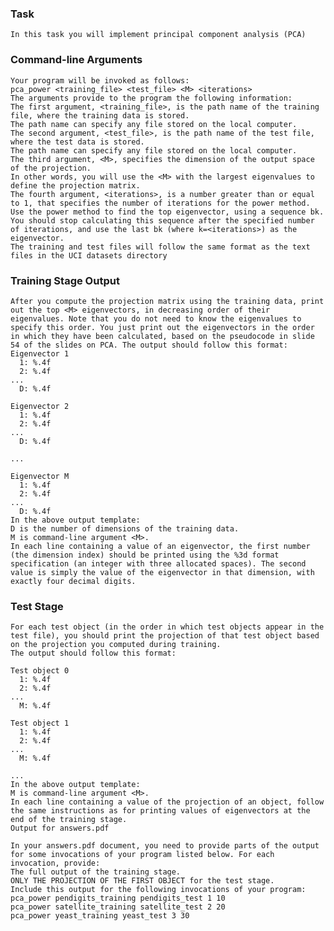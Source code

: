 ### Task
    In this task you will implement principal component analysis (PCA)
    
### Command-line Arguments

    Your program will be invoked as follows:
    pca_power <training_file> <test_file> <M> <iterations>
    The arguments provide to the program the following information:
    The first argument, <training_file>, is the path name of the training file, where the training data is stored. 
    The path name can specify any file stored on the local computer.
    The second argument, <test_file>, is the path name of the test file, where the test data is stored. 
    The path name can specify any file stored on the local computer.
    The third argument, <M>, specifies the dimension of the output space of the projection. 
    In other words, you will use the <M> with the largest eigenvalues to define the projection matrix.
    The fourth argument, <iterations>, is a number greater than or equal to 1, that specifies the number of iterations for the power method. 
    Use the power method to find the top eigenvector, using a sequence bk. 
    You should stop calculating this sequence after the specified number of iterations, and use the last bk (where k=<iterations>) as the eigenvector.
    The training and test files will follow the same format as the text files in the UCI datasets directory
### Training Stage Output

    After you compute the projection matrix using the training data, print out the top <M> eigenvectors, in decreasing order of their eigenvalues. Note that you do not need to know the eigenvalues to specify this order. You just print out the eigenvectors in the order in which they have been calculated, based on the pseudocode in slide 54 of the slides on PCA. The output should follow this format:
    Eigenvector 1
      1: %.4f
      2: %.4f
    ...
      D: %.4f

    Eigenvector 2
      1: %.4f
      2: %.4f
    ...
      D: %.4f

    ...

    Eigenvector M
      1: %.4f
      2: %.4f
    ...
      D: %.4f
    In the above output template:
    D is the number of dimensions of the training data.
    M is command-line argument <M>.
    In each line containing a value of an eigenvector, the first number (the dimension index) should be printed using the %3d format specification (an integer with three allocated spaces). The second value is simply the value of the eigenvector in that dimension, with exactly four decimal digits.
    
### Test Stage

    For each test object (in the order in which test objects appear in the test file), you should print the projection of that test object based on the projection you computed during training.
    The output should follow this format:

    Test object 0
      1: %.4f
      2: %.4f
    ...
      M: %.4f

    Test object 1
      1: %.4f
      2: %.4f
    ...
      M: %.4f

    ...
    In the above output template:
    M is command-line argument <M>.
    In each line containing a value of the projection of an object, follow the same instructions as for printing values of eigenvectors at the end of the training stage.
    Output for answers.pdf

    In your answers.pdf document, you need to provide parts of the output for some invocations of your program listed below. For each invocation, provide:
    The full output of the training stage.
    ONLY THE PROJECTION OF THE FIRST OBJECT for the test stage.
    Include this output for the following invocations of your program:
    pca_power pendigits_training pendigits_test 1 10
    pca_power satellite_training satellite_test 2 20
    pca_power yeast_training yeast_test 3 30
